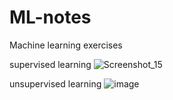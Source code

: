 # ML-notes
Machine learning exercises

supervised learning
![Screenshot_15](https://github.com/user-attachments/assets/f83f83a0-f1ed-4d36-a2cc-2873abda46c4)


unsupervised learning
![image](https://github.com/user-attachments/assets/73bd8a67-fe34-4906-97ce-0112e33c67e9)



